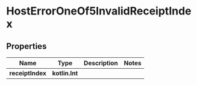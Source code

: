 
# HostErrorOneOf5InvalidReceiptIndex

## Properties
| Name | Type | Description | Notes |
| ------------ | ------------- | ------------- | ------------- |
| **receiptIndex** | **kotlin.Int** |  |  |



